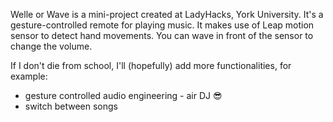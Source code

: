 Welle or Wave is a mini-project created at LadyHacks, York University.
It's a gesture-controlled remote for playing music. 
It makes use of Leap motion sensor to detect hand movements.
You can wave in front of the sensor to change the volume.

If I don't die from school, I'll (hopefully) add more functionalities, for example:
- gesture controlled audio engineering - air DJ 😎
- switch between songs
